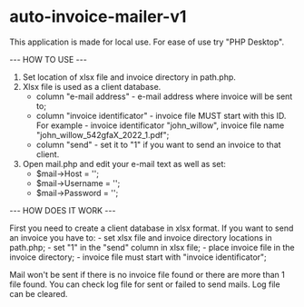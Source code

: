 # auto-invoice-mailer-v1
This application is made for local use. For ease of use try "PHP Desktop".

--- HOW TO USE ---
1. Set location of xlsx file and invoice directory in path.php.
2. Xlsx file is used as a client database.
    - column "e-mail address" - e-mail address where invoice will be sent to;
    - column "invoice identificator" - invoice file MUST start with this ID. For example - invoice identificator "john_willow", invoice file name                 "john_willow_542gfaX_2022_1.pdf";
    - column "send" - set it to "1" if you want to send an invoice to that client.
3. Open mail.php and edit your e-mail text as well as set:
    - $mail->Host       = '';
    - $mail->Username   = '';
    - $mail->Password   = '';

--- HOW DOES IT WORK ---

First you need to create a client database in xlsx format. 
If you want to send an invoice you have to:
    - set xlsx file and invoice directory locations in path.php;
    - set "1" in the "send" column in xlsx file;
    - place invoice file in the invoice directory;
    - invoice file must start with "invoice identificator";
    
Mail won't be sent if there is no invoice file found or there are more than 1 file found.
You can check log file for sent or failed to send mails.
Log file can be cleared.
    
